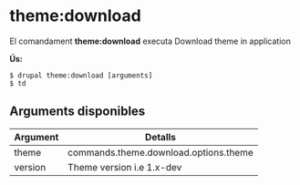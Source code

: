 # theme:download
El comandament **theme:download** executa Download theme in application

**Ús:**
```
$ drupal theme:download [arguments] 
$ td  
```

## Arguments disponibles
Argument | Detalls
---------|-------------
theme | commands.theme.download.options.theme
version | Theme version i.e 1.x-dev
